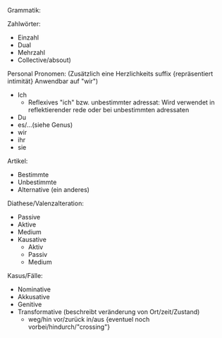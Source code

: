 Grammatik:

  Zahlwörter:
  - Einzahl
  - Dual
  - Mehrzahl
  - Collective/absout)

  Personal Pronomen:
    (Zusätzlich eine Herzlichkeits suffix {repräsentiert intimität} Anwendbar auf "wir")
    
  - Ich
    - Reflexives "ich" bzw. unbestimmter adressat: Wird verwendet in reflektierender rede oder bei unbestimmten adressaten
  - Du
  - es/...(siehe Genus)
  - wir
  - ihr
  - sie

  Artikel:
  - Bestimmte
  - Unbestimmte
  - Alternative (ein anderes)

  Diathese/Valenzalteration:
  - Passive
  - Aktive
  - Medium
  - Kausative
    - Aktiv
    - Passiv
    - Medium

  Kasus/Fälle:
  - Nominative
  - Akkusative
  - Genitive
  - Transformative (beschreibt veränderung von Ort/zeit/Zustand)
    - weg/hin vor/zurück in/aus {eventuel noch vorbei/hindurch/"crossing"}

